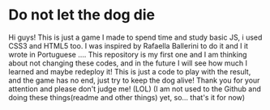 # Do not let the dog die

Hi guys!
This is just a game I made to spend time and study basic JS, i used CSS3 and HTML5 too. 
I was inspired by Rafaella Ballerini to do it and I it wrote in Portuguese .... 
This repository is my first one and I am thinking about not changing these codes, and in the future I will see how much I learned and maybe redeploy it! 
This is just a code to play with the result, and the game has no end, just try to keep the dog alive! 
Thank you for your attention and please don't judge me! (LOL)
(I am not used to the Github and doing these things(readme and other things) yet, so... that's it for now)
